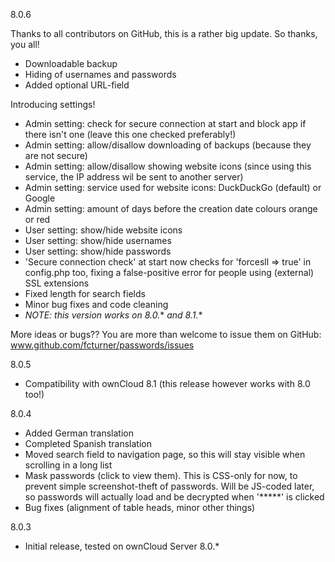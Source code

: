 8.0.6

Thanks to all contributors on GitHub, this is a rather big update. So thanks, you all!
* Downloadable backup
* Hiding of usernames and passwords
* Added optional URL-field

Introducing settings!
* Admin setting: check for secure connection at start and block app if there isn't one (leave this one checked preferably!)
* Admin setting: allow/disallow downloading of backups (because they are not secure)
* Admin setting: allow/disallow showing website icons (since using this service, the IP address wil be sent to another server)
* Admin setting: service used for website icons: DuckDuckGo (default) or Google
* Admin setting: amount of days before the creation date colours orange or red
* User setting: show/hide website icons
* User setting: show/hide usernames
* User setting: show/hide passwords
* 'Secure connection check' at start now checks for 'forcesll => true' in config.php too, fixing a false-positive error for people using (external) SSL extensions
* Fixed length for search fields
* Minor bug fixes and code cleaning
* *NOTE: this version works on 8.0.** *and 8.1.**

More ideas or bugs?? You are more than welcome to issue them on GitHub: www.github.com/fcturner/passwords/issues

8.0.5
* Compatibility with ownCloud 8.1 (this release however works with 8.0 too!)

8.0.4
* Added German translation
* Completed Spanish translation
* Moved search field to navigation page, so this will stay visible when scrolling in a long list
* Mask passwords (click to view them). This is CSS-only for now, to prevent simple screenshot-theft of passwords. Will be JS-coded later, so passwords will actually load and be decrypted when '*****' is clicked
* Bug fixes (alignment of table heads, minor other things)

8.0.3
* Initial release, tested on ownCloud Server 8.0.*
